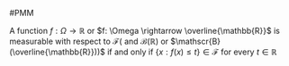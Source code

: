 #PMM 


A function $f: \Omega \rightarrow \mathbb{R}$ or $f: \Omega \rightarrow \overline{\mathbb{R}}$ is measurable with respect to $\mathscr{F}($ and $\mathscr{B}(\mathbb{R})$ or $\mathscr{B}(\overline{\mathbb{R}}))$ if and only if $\{x: f(x) \leqslant t\} \in \mathscr{F}$ for every $t \in \mathbb{R}$